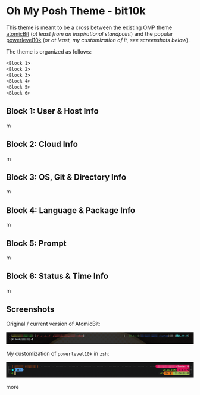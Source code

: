 # Oh My Posh Theme - bit10k 

This theme is meant to be a cross between the existing OMP theme [atomicBit](https://ohmypo.sh/docs/themes#atomicbit) (*at least from an inspirational standpoint*) and the popular [powerlevel10k](https://github.com/romkatv/powerlevel10k) (*or at least, my customization of it, see screenshots below*). 

The theme is organized as follows: 

`````shell
<Block 1>																							<Block 2>
<Block 3>																							<Block 4>
<Block 5>																							<Block 6>
`````

## Block 1: User & Host Info

m 

## Block 2: Cloud Info

m 

## Block 3: OS, Git & Directory Info

m 

## Block 4: Language & Package Info

m 

## Block 5: Prompt

m 

## Block 6: Status & Time Info

m 

## Screenshots 

Original / current version of AtomicBit:

![atomic-bit-custom](./images/atomic-bit-custom.png)

My customization of `powerlevel10k` in `zsh`:

![powerlevel10k-custom](./images/powerlevel10k-custom.png)

more 

